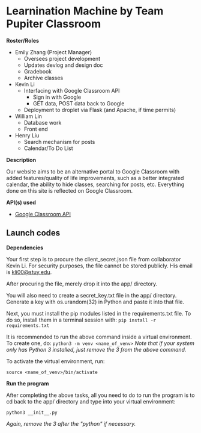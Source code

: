 # Learnination Machine by Team Pupiter Classroom

**Roster/Roles**
- Emily Zhang (Project Manager)
  - Oversees project development
  - Updates devlog and design doc
  - Gradebook
  - Archive classes
 - Kevin Li
   - Interfacing with Google Classroom API
     - Sign in with Google
     - GET data, POST data back to Google
   - Deployment to droplet via Flask (and Apache, if time permits)
 - William Lin
   - Database work
   - Front end
 - Henry Liu
   - Search mechanism for posts
   - Calendar/To Do List

**Description**

Our website aims to be an alternative portal to Google Classroom with added features/quality of life improvements, such as a better integrated calendar, the ability to hide classes, searching for posts, etc. Everything done on this site is reflected on Google Classroom.

**API(s) used**
- [Google Classroom API](https://developers.google.com/classroom/reference/rest)

## Launch codes
**Dependencies**

Your first step is to procure the client_secret.json file from collaborator Kevin Li. For security purposes, the file cannot be stored publicly. His email is kli00@stuy.edu.

After procuring the file, merely drop it into the app/ directory.

You will also need to create a secret_key.txt file in the app/ directory. Generate a key with os.urandom(32) in Python and paste it into that file.

Next, you must install the pip modules listed in the requirements.txt file. To do so, install them in a terminal session with:
```pip install -r requirements.txt```

It is recommended to run the above command inside a virtual environment. To create one, do:
```python3 -m venv <name_of_venv>```
*Note that if your system only has Python 3 installed, just remove the 3 from the above command.*

To activate the virtual environment, run:
```
source <name_of_venv>/bin/activate
```

**Run the program**

After completing the above tasks, all you need to do to run the program is to cd back to the app/ directory and type into your virtual environment:
```
python3 __init__.py
```
*Again, remove the 3 after the "python" if necessary.*
